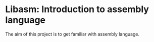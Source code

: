 # Libasm: Introduction to assembly language
The aim of this project is to get familiar with assembly language.
